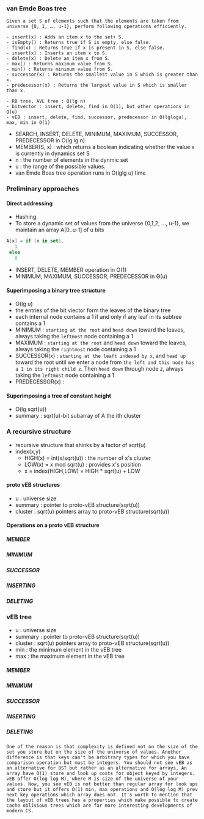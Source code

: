 ### van Emde Boas tree

```
Given a set S of elements such that the elements are taken from universe {0, 1, …. u-1}, perform following operations efficiently.

- insert(x) : Adds an item x to the set+ S.
- isEmpty() : Returns true if S is empty, else false.
- find(x) : Returns true if x is present in S, else false.
- insert(x) : Inserts an item x to S.
- delete(x) : Delete an item x from S.
- max() : Returns maximum value from S.
- min() : Returns minimum value from S.
- successor(x) : Returns the smallest value in S which is greater than x.
- predecessor(x) : Returns the largest value in S which is smaller than x.
```

```
- RB tree, AVL tree : O(lg n)
- bitvector : insert, delete, find in O(1), but other operations in O(u)
- vEB : insert, delete, find, successor, predecessor in O(lglogu), max, min in O(1)
```

- SEARCH, INSERT, DELETE, MINIMUM, MAXIMUM, SUCCESSOR, PREDECESSOR in O(lg lg n)
- MEMBER(S, x) : which returns a boolean indicating whether the value x is currently in dynamics set S
- n : the number of elements in the dynmic set
- u : the range of the possible values.
- van Emde Boas tree operation runs in O(lglg u) time


### Preliminary approaches

#### Direct addressing
- Hashing
- To store a dynamic set of values from the universe {0,1,2, ..., u-1}, we maintain an array A[0..u-1] of u bits
```kotlin
A[x] = if (x in set),
   1
 else 
   0
```   
  - INSERT, DELETE, MEMBER operation in O(1)
  - MINIMUM, MAXIMUM, SUCCESSOR, PREDECESSOR in Θ(u)
 
#### Superimposing a binary tree structure
- O(lg u)
- the entries of the bit viector form the leaves of the binary tree
- each internal node contains a 1 if and only if any leaf in its subtree contains a 1
- MINIMUM : `starting at the root` and `head down` toward the leaves, always taking the `leftmost` node containing a 1
- MAXIMUM : `starting at the root` and `head down` toward the leaves, always taking the `rightmost` node containing a 1
- SUCCESSOR(x) : `starting at the leaft indexed by x`, and `head up` toward the root until we enter a node from `the left and this node has a 1 in its right child z`. Then `head down` through node z, always taking the `leftmost` node containing a 1
- PREDECESSOR(x) :

#### Superimposing a tree of constant height
- O(lg sqrt(u))
- summary : sqrt(u)-bit subarray of A the ith cluster

### A recursive structure
- recursive structure that shinks by a factor of sqrt(u)
- index(x,y)
    - HIGH(x) = int(x/sqrt(u)) : the number of x's cluster
    - LOW(x) = x mod sqrt(u) : provides x's position 
    - x = index(HIGH,LOW) = HIGH * sqrt(u) + LOW

#### proto vEB structures
- u : universe size
- summary : pointer to proto-vEB structure(sqrt(u))
- cluster : sqrt(u) pointers array to proto-vEB structure(sqrt(u))

#### Operations on a proto vEB structure

##### MEMBER

##### MINIMUM

##### SUCCESSOR

##### INSERTING

##### DELETING

### vEB tree
- u : universe size
- summary : pointer to proto-vEB structure(sqrt(u))
- cluster : sqrt(u) pointers array to proto-vEB structure(sqrt(u))
- min : the minimum element in the vEB tree
- max : the maximum element in the vEB tree

##### MEMBER

##### MINIMUM

##### SUCCESSOR

##### INSERTING

##### DELETING

```
One of the reason is that complexity is defined not on the size of the set you store but on the size of the universe of values. Another difference is that keys can't be arbitrary types for which you have comparison operation but must be integers. You should not see vEB as an alternative for BST but rather as an alternative for arrays. An array have O(1) store and look up costs for object keyed by integers. vEB offer O(log log M), where M is size of the universe of your values. Now, you see vEB is not better than regular array for look ups and store but it offers O(1) min, max operations and O(log log M) prev next key operations which array does not. It's worth to mention that the layout of vEB trees has a properties which make possible to create cache oblivious trees which are far more interesting developments of modern CS.
```
